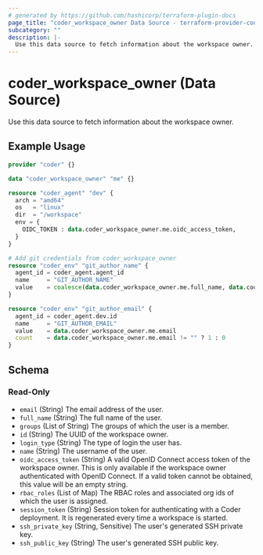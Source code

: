 ```yaml
---
# generated by https://github.com/hashicorp/terraform-plugin-docs
page_title: "coder_workspace_owner Data Source - terraform-provider-coder"
subcategory: ""
description: |-
  Use this data source to fetch information about the workspace owner.
---
```


# coder_workspace_owner (Data Source)

Use this data source to fetch information about the workspace owner.

## Example Usage

```terraform
provider "coder" {}

data "coder_workspace_owner" "me" {}

resource "coder_agent" "dev" {
  arch = "amd64"
  os   = "linux"
  dir  = "/workspace"
  env = {
    OIDC_TOKEN : data.coder_workspace_owner.me.oidc_access_token,
  }
}

# Add git credentials from coder_workspace_owner
resource "coder_env" "git_author_name" {
  agent_id = coder_agent.agent_id
  name     = "GIT_AUTHOR_NAME"
  value    = coalesce(data.coder_workspace_owner.me.full_name, data.coder_workspace_owner.me.name)
}

resource "coder_env" "git_author_email" {
  agent_id = coder_agent.dev.id
  name     = "GIT_AUTHOR_EMAIL"
  value    = data.coder_workspace_owner.me.email
  count    = data.coder_workspace_owner.me.email != "" ? 1 : 0
}
```

<!-- schema generated by tfplugindocs -->
## Schema

### Read-Only

- `email` (String) The email address of the user.
- `full_name` (String) The full name of the user.
- `groups` (List of String) The groups of which the user is a member.
- `id` (String) The UUID of the workspace owner.
- `login_type` (String) The type of login the user has.
- `name` (String) The username of the user.
- `oidc_access_token` (String) A valid OpenID Connect access token of the workspace owner. This is only available if the workspace owner authenticated with OpenID Connect. If a valid token cannot be obtained, this value will be an empty string.
- `rbac_roles` (List of Map) The RBAC roles and associated org ids of which the user is assigned.
- `session_token` (String) Session token for authenticating with a Coder deployment. It is regenerated every time a workspace is started.
- `ssh_private_key` (String, Sensitive) The user's generated SSH private key.
- `ssh_public_key` (String) The user's generated SSH public key.
